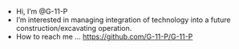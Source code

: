 -  Hi, I’m @G-11-P 
-  I’m interested in managing integration of technology into a future construction/excavating operation.  
-  How to reach me ... https://github.com/G-11-P/G-11-P

<!---
G-11-P/G-11-P is a ✨ special ✨ repository because its `README.md` (this file) appears on your GitHub profile.
You can click the Preview link to take a look at your changes.
--->

